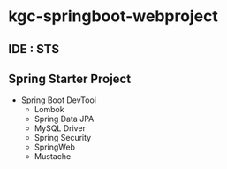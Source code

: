 # kgc-springboot-webproject

## IDE : STS

## Spring Starter Project
  - Spring Boot DevTool
	- Lombok
	- Spring Data JPA
	- MySQL Driver
	- Spring Security
	- SpringWeb
	- Mustache

